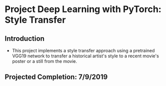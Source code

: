 # Project Deep Learning with PyTorch: Style Transfer

## Introduction
* This project implements a style transfer approach using a pretrained VGG19 network to transfer a historical artist's style to 
a recent movie's poster or a still from the movie.

## Projected Completion: 7/9/2019
